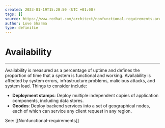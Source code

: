 ```yaml
---
created: 2023-01-19T15:20:50 (UTC +01:00)
tags: []
source: https://www.redhat.com/architect/nonfunctional-requirements-architecture?utm_campaign=refferal&utm_medium=refferal&utm_source=futurecx
author: Love Sharma
type: definitie
---
```


# Availability
---
Availability is measured as a percentage of uptime and defines the proportion of time that a system is functional and working. Availability is affected by system errors, infrastructure problems, malicious attacks, and system load. Things to consider include:

-   **Deployment stamps**: Deploy multiple independent copies of application components, including data stores.
-   **Geodes**: Deploy backend services into a set of geographical nodes, each of which can service any client request in any region.


See: [[Nonfunctional-requirements]]